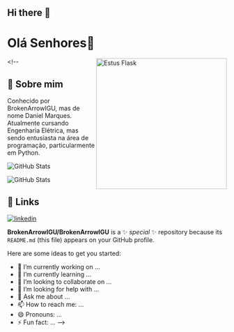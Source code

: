 ## Hi there 👋

# Olá Senhores👋
<img src="https://media1.tenor.com/m/Tsob5aHiS3UAAAAC/hello-there.gif" min-width="400px" max-width="400px" width="300px" align="right" alt="Estus Flask" ><!--

## 🚀 Sobre mim
Conhecido por BrokenArrowIGU, mas de nome Daniel Marques. Atualmente cursando Engenharia Elétrica, mas sendo entusiasta na área de programação, particularmente em Python.

![GitHub Stats](https://github-readme-stats.vercel.app/api?username=BrokenArrowIGU&theme=tokyonight&show_icons=true&hide_border=true&count_private=true)

![GitHub Stats](https://github-readme-stats.vercel.app/api/top-langs/?username=BrokenArrowIGU&theme=tokyonight&show_icons=true&hide_border=true&layout=compact)


## 🔗 Links

[![linkedin](https://img.shields.io/badge/linkedin-0A66C2?style=for-the-badge&logo=linkedin&logoColor=white)](https://www.linkedin.com/)

**BrokenArrowIGU/BrokenArrowIGU** is a ✨ _special_ ✨ repository because its `README.md` (this file) appears on your GitHub profile.

Here are some ideas to get you started:

- 🔭 I’m currently working on ...
- 🌱 I’m currently learning ...
- 👯 I’m looking to collaborate on ...
- 🤔 I’m looking for help with ...
- 💬 Ask me about ...
- 📫 How to reach me: ...
- 😄 Pronouns: ...
- ⚡ Fun fact: ...
-->
